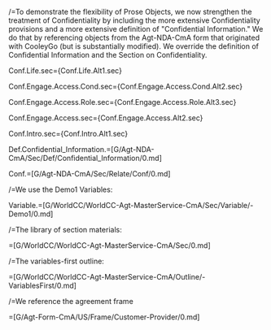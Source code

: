 /=To demonstrate the flexibility of Prose Objects, we now strengthen the treatment of Confidentiality by including the more extensive Confidentiality provisions and a more extensive definition of "Confidential Information."  We do that by referencing objects from the Agt-NDA-CmA form that originated with CooleyGo (but is substantially modified).  We override the definition of Confidential Information and the Section on Confidentiality.

Conf.Life.sec={Conf.Life.Alt1.sec}

Conf.Engage.Access.Cond.sec={Conf.Engage.Access.Cond.Alt2.sec}

Conf.Engage.Access.Role.sec={Conf.Engage.Access.Role.Alt3.sec}

Conf.Engage.Access.sec={Conf.Engage.Access.Alt2.sec}

Conf.Intro.sec={Conf.Intro.Alt1.sec}

Def.Confidential_Information.=[G/Agt-NDA-CmA/Sec/Def/Confidential_Information/0.md]

Conf.=[G/Agt-NDA-CmA/Sec/Relate/Conf/0.md]

/=We use the Demo1 Variables:

Variable.=[G/WorldCC/WorldCC-Agt-MasterService-CmA/Sec/Variable/-Demo1/0.md]

/=The library of section materials:

=[G/WorldCC/WorldCC-Agt-MasterService-CmA/Sec/0.md]

/=The variables-first outline:

=[G/WorldCC/WorldCC-Agt-MasterService-CmA/Outline/-VariablesFirst/0.md]

/=We reference the agreement frame

=[G/Agt-Form-CmA/US/Frame/Customer-Provider/0.md]
